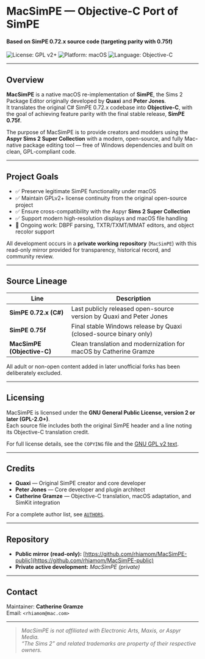 # MacSimPE — Objective-C Port of SimPE
#### Based on SimPE 0.72.x source code (targeting parity with 0.75f)

![License: GPL v2+](https://img.shields.io/badge/License-GPL_v2%2B-blue.svg)
![Platform: macOS](https://img.shields.io/badge/platform-macOS-lightgrey.svg)
![Language: Objective-C](https://img.shields.io/badge/language-Objective-C-green.svg)

---

## Overview

**MacSimPE** is a native macOS re-implementation of **SimPE**, the Sims 2 Package Editor originally developed by **Quaxi** and **Peter Jones**.  
It translates the original C# SimPE 0.72.x codebase into **Objective-C**, with the goal of achieving feature parity with the final stable release, **SimPE 0.75f**.

The purpose of MacSimPE is to provide creators and modders using the **Aspyr Sims 2 Super Collection** with a modern, open-source, and fully Mac-native package editing tool — free of Windows dependencies and built on clean, GPL-compliant code.

---

## Project Goals

- ✅ Preserve legitimate SimPE functionality under macOS  
- ✅ Maintain GPLv2+ license continuity from the original open-source project  
- ✅ Ensure cross-compatibility with the Aspyr **Sims 2 Super Collection**  
- ✅ Support modern high-resolution displays and macOS file handling  
- 🚧 Ongoing work: DBPF parsing, TXTR/TXMT/MMAT editors, and object recolor support  

All development occurs in a **private working repository** (`MacSimPE`) with this read-only mirror provided for transparency, historical record, and community review.

---

## Source Lineage

| Line | Description |
|------|--------------|
| **SimPE 0.72.x (C#)** | Last publicly released open-source version by Quaxi and Peter Jones |
| **SimPE 0.75f** | Final stable Windows release by Quaxi (closed-source binary only) |
| **MacSimPE (Objective-C)** | Clean translation and modernization for macOS by Catherine Gramze |

All adult or non-open content added in later unofficial forks has been deliberately excluded.

---

## Licensing

MacSimPE is licensed under the **GNU General Public License, version 2 or later (GPL-2.0+)**.  
Each source file includes both the original SimPE header and a line noting its Objective-C translation credit.

For full license details, see the `COPYING` file and the [GNU GPL v2 text](https://www.gnu.org/licenses/old-licenses/gpl-2.0.html).

---

## Credits

- **Quaxi** — Original SimPE creator and core developer  
- **Peter Jones** — Core developer and plugin architect  
- **Catherine Gramze** — Objective-C translation, macOS adaptation, and SimKit integration  

For a complete author list, see [`AUTHORS`](./AUTHORS).

---

## Repository

- **Public mirror (read-only):** [https://github.com/rhiamom/MacSimPE-public](https://github.com/rhiamom/MacSimPE-public)  
- **Private active development:** *MacSimPE (private)*

---

## Contact

Maintainer: **Catherine Gramze**  
Email: `<rhiamom@mac.com>`

---

> *MacSimPE is not affiliated with Electronic Arts, Maxis, or Aspyr Media.  
> “The Sims 2” and related trademarks are property of their respective owners.*
